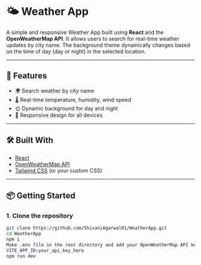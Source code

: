 # 🌤 Weather App

A simple and responsive Weather App built using **React** and the **OpenWeatherMap API**. It allows users to search for real-time weather updates by city name. The background theme dynamically changes based on the time of day (day or night) in the selected location.

---

## 🚀 Features

- 🌍 Search weather by city name
- 🌡 Real-time temperature, humidity, wind speed
- 🌞 Dynamic background for day and night
- 📱 Responsive design for all devices

---

## 🛠 Built With

- [React](https://reactjs.org/)
- [OpenWeatherMap API](https://openweathermap.org/api)
- [Tailwind CSS](https://tailwindcss.com/) (or your custom CSS)

---

## 📦 Getting Started

### 1. Clone the repository

```bash
git clone https://github.com/ShivaniAgarwal01/WeatherApp.git
cd WeatherApp
npm i
Make .env file in the root directory and add your OpenWeatherMap API key:
VITE_APP_ID=your_api_key_here
npm run dev
